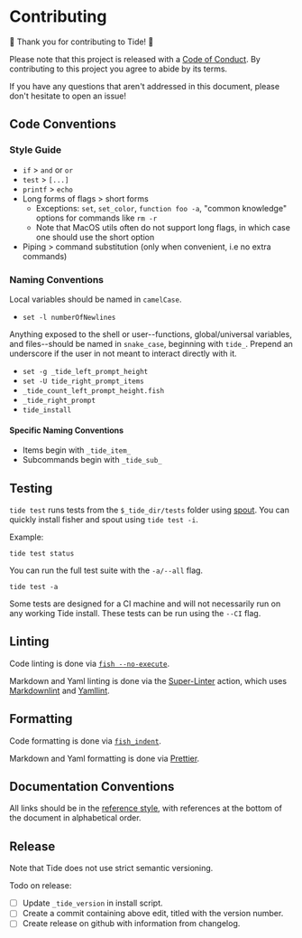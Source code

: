 # Contributing

🌊 Thank you for contributing to Tide! 🌊

Please note that this project is released with a [Code of Conduct][]. By contributing to this project you agree to abide by its terms.

If you have any questions that aren't addressed in this document, please don't hesitate to open an issue!

## Code Conventions

### Style Guide

- `if` > `and` or `or`
- `test` > `[...]`
- `printf` > `echo`
- Long forms of flags > short forms
  - Exceptions: `set`, `set_color`, `function foo -a`, "common knowledge" options for commands like `rm -r`
  - Note that MacOS utils often do not support long flags, in which case one should use the short option
- Piping > command substitution (only when convenient, i.e no extra commands)

### Naming Conventions

Local variables should be named in `camelCase`.

- `set -l numberOfNewlines`

Anything exposed to the shell or user--functions, global/universal variables, and files--should be named in `snake_case`, beginning with `tide_`. Prepend an underscore if the user in not meant to interact directly with it.

- `set -g _tide_left_prompt_height`
- `set -U tide_right_prompt_items`
- `_tide_count_left_prompt_height.fish`
- `_tide_right_prompt`
- `tide_install`

#### Specific Naming Conventions

- Items begin with `_tide_item_`
- Subcommands begin with `_tide_sub_`

## Testing

`tide test` runs tests from the `$_tide_dir/tests` folder using [spout][]. You can quickly install fisher and spout using `tide test -i`.

Example:

```console
tide test status
```

You can run the full test suite with the `-a/--all` flag.

```console
tide test -a
```

Some tests are designed for a CI machine and will not necessarily run on any working Tide install. These tests can be run using the `--CI` flag.

## Linting

Code linting is done via [`fish --no-execute`][].

Markdown and Yaml linting is done via the [Super-Linter][] action, which uses [Markdownlint][] and [Yamllint][].

## Formatting

Code formatting is done via [`fish_indent`][].

Markdown and Yaml formatting is done via [Prettier][].

## Documentation Conventions

All links should be in the [reference style][], with references at the bottom of the document in alphabetical order.

## Release

Note that Tide does not use strict semantic versioning.

Todo on release:

- [ ] Update `_tide_version` in install script.
- [ ] Create a commit containing above edit, titled with the version number.
- [ ] Create release on github with information from changelog.

[`fish --no-execute`]: https://fishshell.com/docs/current/cmds/fish.html
[`fish_indent`]: https://fishshell.com/docs/current/cmds/fish_indent.html
[code of conduct]: CODE_OF_CONDUCT.md
[markdownlint]: https://github.com/DavidAnson/markdownlint
[prettier]: https://github.com/prettier/prettier
[reference style]: https://www.markdownguide.org/basic-syntax/#reference-style-links
[spout]: https://github.com/IlanCosman/spout
[super-linter]: https://github.com/github/super-linter
[yamllint]: https://github.com/adrienverge/yamllint

